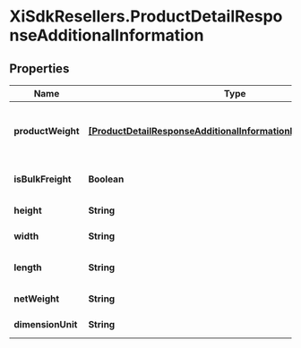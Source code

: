 # XiSdkResellers.ProductDetailResponseAdditionalInformation

## Properties

Name | Type | Description | Notes
------------ | ------------- | ------------- | -------------
**productWeight** | [**[ProductDetailResponseAdditionalInformationProductWeightInner]**](ProductDetailResponseAdditionalInformationProductWeightInner.md) | Weight information related to the product. | [optional] 
**isBulkFreight** | **Boolean** | Example : true or false | [optional] 
**height** | **String** | Example : &#39;5.2 Inches&#39; | [optional] 
**width** | **String** | Example : &#39;13 inches&#39; | [optional] 
**length** | **String** | Example : &#39;20.4 inches&#39; | [optional] 
**netWeight** | **String** | Example : &#39;10 lb&#39; | [optional] 
**dimensionUnit** | **String** | Example : &#39;Unit value&#39; | [optional] 


